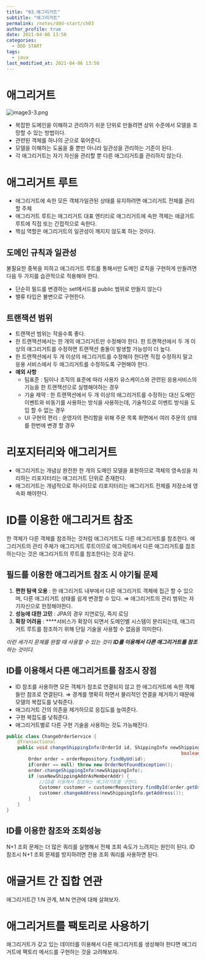 ```yaml
---
title: "03.애그리거트"
subtitle: "애그리거트"
permalink: /notes/ddd-start/ch03
author_profile: true
date: 2021-04-06 13:50
categories:
  - DDD START
tags:
  - java
last_modified_at: 2021-04-06 13:50
---
```


# 애그리거트
![image3-3.png](/assets/images/posts/ddd-start/image3-3.png)
- 복잡한 도메인을 이해하고 관리하기 쉬운 단위로 만들려면 상위 수준에서 모델을 조망할 수 있는 방법이다.
- 관련된 객체를 하나의 군으로 묶어준다.
- 모델을 이해하는 도움을 줄 뿐만 아니라 일관성을 관리하는 기준이 된다.
- 각 애그리거트는 자기 자신을 관리할 뿐 다른 애그리거트를 관리하지 않는다.

# 애그리거트 루트

- 애그리거트에 속한 모든 객체가일관된 상태를 유지하려면 애그리거트 전체를 관리할 주체
- 애그리거트 루트는 애그리거트 대표 엔티티로 애그리거트에 속한 객체는 애글거트 루트에 직접 또는 간접적으로 속한다.
- 핵심 역할은 애그리거트의 일관성이 깨지지 않도록 하는 것이다.

## 도메인 규칙과 일관성

불필요한 중복을 피하고 애그리거트 루트를 통해서만 도메인 로직을 구현하게 만들려면 다음 두 가지를 습관적으로 적용해야 한다.

- 단순히 필드를 변경하는 set메서드를 public 범위로 만들지 않는다
- 밸류 타입은 불변으로 구현한다.

## 트랜잭션 범위

- 트랜잭션 범위는 작을수록 좋다.
- 한 트랜잭션에서는 한 개의 애그리거트만 수정해야 한다.
한 트랜잭션에서 두 개 이상의 애그리거트를 수정하면 트랜잭션 충돌이 발생할 가능성이 더 높다.
- 한 트랜잭션에서 두 개 이상의 애그리거트를 수정해야 한다면 직접 수정하지 말고 응용 서비스에서 두 애그리거트를 수정하도록 구현해야 한다.
- **예외 사항**
    - 팀표준 : 팀이나 조직의 표준에 따라 사용자 유스케이스와 관련된 응용서비스의 기능을 한 트랜잭션으로 실행해야하는 경우
    - 기술 제약 : 한 트랜잭션에서 두 개 이상의 애그리거트를 수정하는 대신 도메인 이벤트와 비동기를 사용하는 방식을 사용하는데, 기술적으로 이벤트 방식을 도입 할 수 없는 경우
    - UI 구현의 편리 : 운영자의 편리함을 위해 주문 목록 화면에서 여러 주문의 상태를 한번에 변경 할 경우

# 리포지터리와 애그리거트

- 애그리거트는 개념상 완전한 한 개의 도메인 모델을 표현하므로 객체의 영속성을 처리하는 리포지터리는 애그리거트 단위로 존재한다.
- 애그리거트는 개념적으로 하나이므로 리포지터리는 애그리거트 전체를 저장소에 영속화 해야한다.

# ID를 이용한 애그리거트 참조

한 객체가 다른 객체를 참조하는 것처럼 애그리거트도 다른 애그리거트를 참조한다. 애그리거트의 관리 주체가 애그리거트 루트이므로 애그럭트에서 다른 애그리거트를 참조하는다는 것은 애그리거트의 루트를 참조한다는 것과 같다.

## 필드를 이용한 애그리거트 참조 시 야기될 문제

1. **편한 탐색 오용** : 한 애그리거트 내부에서 다른 애그리거트 객체에 접근 할 수 있으며, 다른 애그리거트 상태를 쉽게 변경할 수 있다. ⇒ 애그리거트의 관리 범위는 자기자신으로 한정해야한다.
2. **성능에 대한 고민** :  JPA의 경우 지연로딩, 즉지 로딩
3. **확장 어려움** : ****서비스가 확장이 되면서 도메인별 시스템이 분리되는데, 애그리거트 루트를 참조하기 위해 단일 기술을 사용할 수 없음을 의미한다.

*이런 세가지 문제를 완할 때 사용할 수 있는 것이 **ID를 이용해서 다른 애그리거트를 참조**하는 것이다.*

## **ID를 이용해서 다른 애그리거트를 참조시 장점**

- ID 참조를 사용하면 모든 객체가 참조로 연결되지 않고 한 애그리거트에 속한 객체들만 참조로 연결된다.  ⇒ 경계를 명확히 하면서 물리적인 연결을 제거하기 때문에 모델의 복잡도를 낮춰준다.
- 애그리거트 간의 의존을 제거하므로 응집도를 높여준다.
- 구현 복잡도를 낮춰준다.
- 애그리거트별로 다른 구현 기술을 사용하는 것도 가능해진다.

```java
public class ChangeOrderService {
	@Transactional
	public void changeShippingInfo(OrderId id, ShippingInfo newShippingInfo, 
																boolean useNewShippingAddrAsMemberAddr) {
		Order order = orderRepository.findByUd(id);
		if(order == null) throw new OrderNotFoundException();
		order.changeShippingInfo(newShippingInfo);
		if (useNewShippingAddrAsMemberAddr) {
			//ID를 이용해서 참조하는 애그리거트를 구한다.
			Customer customer = customerRepository.findById(order.getOrderer().getCustomerId());
			customer.changeAddress(newShippingInfo.getAddress());
		}
	}
}
```

## ID를 이용한 참조와 조회성능

N+1 조회 문제는 더 많은 쿼리를 실행해서 전체 조회 속도가 느려지는 원인이 된다. ID 참조시 N+1 조회 문제를 방지하려면 전용 조회 쿼리를 사용하면 된다.

# 애글거트 간 집합 연관

애그리거트간 1:N 관계, M:N 연관에 대해 살펴보자.

# 애그리거트를 팩토리로 사용하기

애그리거트가 갖고 있는 데이터를 이용해서 다른 애그리거트를 생성해야 한다면 애그리거트에 팩토리 메서드를 구현하는 것을 고려해보자.